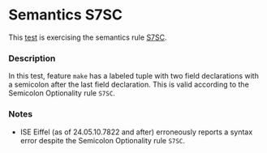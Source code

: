 # Semantics S7SC

This [test](.) is exercising the semantics rule [S7SC](../Readme.md).

### Description

In this test, feature `make` has a labeled tuple with two field declarations with a semicolon after the last field declaration. This is valid according to the Semicolon Optionality rule `S7SC`.

### Notes

* ISE Eiffel (as of 24.05.10.7822 and after) erroneously reports a syntax error despite the Semicolon Optionality rule `S7SC`.
